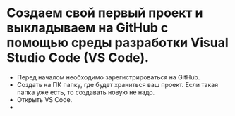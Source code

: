 # Создаем свой первый проект и выкладываем на GitHub с помощью среды разработки Visual Studio Code (VS Code).

* Перед началом необходимо зарегистрироваться на GitHub.
* Создать на ПК папку, где будет храниться ваш проект. Если такая папка уже есть, то создавать новую не надо.
* Открыть VS Code.
* 